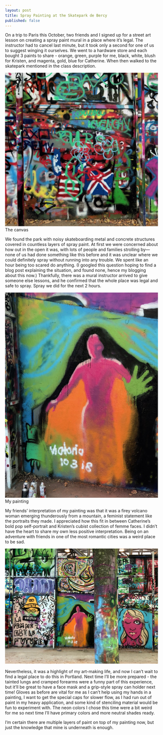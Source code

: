 ```yaml
---
layout: post
title: Spray Painting at the Skatepark de Bercy
published: false
---
```


On a trip to Paris this October, two friends and I signed up for a street art lesson on creating a spray paint mural in a place where it’s legal. The instructor had to cancel last minute, but it took only a second for one of us to suggest winging it ourselves. We went to a hardware store and each bought 3 paints to share - orange, green, purple for me, black, white, blush for Kristen, and magenta, gold, blue for Catherine. When then walked to the skatepark mentioned in the class description.

![Spray paint canvas](/images/parispaint1.jpg)
The canvas

We found the park with noisy skateboarding metal and concrete structures covered in countless layers of spray paint. At first we were concerned about how out in the open it was, with lots of people and families strolling by—none of us had done something like this before and it was unclear where we could definitely spray without running into any trouble. We spent like an hour being too scared do anything. (I googled this question hoping to find a blog post explaining the situation, and found none, hence my blogging about this now.) Thankfully, there was a mural instructor arrived to give someone else lessons, and he confirmed that the whole place was legal and safe to spray. Spray we did for the next 2 hours.

![My painting](/images/parispaint2.jpg)
My painting

My friends’ interpretation of my painting was that it was a firey volcano woman emerging thunderously from a mountain, a feminist statement like the portraits they made. I appreciated how this fit in between Catherine’s bold pop self-portrait and Kristen’s cubist collection of femme faces. I didn’t have the heart to share my own less positive interpretation. Being on an adventure with friends in one of the most romantic cities was a weird place to be sad.

![All 3 paintings](/images/parispaint3.jpg)

Nevertheless, it was a highlight of my art-making life, and now I can’t wait to find a legal place to do this in Portland. Next time I’ll be more prepared - the tainted lungs and cramped forearms were a funny part of this experience, but it’ll be great to have a face mask and a grip-style spray can holder next time! Gloves as before are vital for me as I can’t help using my hands in a painting, I want to get the special caps for slower flow, as I had run out of paint in my heavy application, and some kind of stenciling material would be fun to experiment with. The neon colors I chose this time were a bit weird for me so next time I’ll have primary colors and more neutral shades ready.

I’m certain there are multiple layers of paint on top of my painting now, but just the knowledge that mine is underneath is enough.
